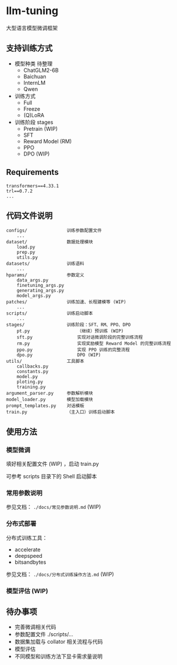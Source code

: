 # llm-tuning

大型语言模型微调框架

## 支持训练方式

* 模型种类 待整理
  * ChatGLM2-6B
  * Baichuan
  * InternLM
  * Qwen
* 训练方式
  * Full
  * Freeze
  * (Q)LoRA
* 训练阶段 stages
  * Pretrain (WIP)
  * SFT
  * Reward Model (RM)
  * PPO
  * DPO (WIP)

## Requirements

```
transformers==4.33.1
trl==0.7.2
...
```

## 代码文件说明

```
configs/               训练参数配置文件
    ...
dataset/               数据处理模块
    load.py
    prep.py
    utils.py
datasets/              训练语料
    ...
hparams/               参数定义
    data_args.py
    finetuning_args.py
    generating_args.py
    model_args.py
patches/               训练加速、长程建模等 (WIP)
    ...
scripts/               训练启动脚本
    ...
stages/                训练阶段：SFT、RM、PPO、DPO
    pt.py                  （继续）预训练 (WIP)
    sft.py                 实现对话微调阶段的完整训练流程
    rm.py                  实现奖励模型 Reward Model 的完整训练流程
    ppo.py                 实现 PPO 训练的完整流程
    dpo.py                 DPO (WIP)
utils/                 工具脚本
    callbacks.py
    constants.py
    model.py
    ploting.py
    training.py
argument_parser.py     参数解析模块
model_loader.py        模型加载模块
prompt_templates.py    对话模板
train.py               （主入口）训练启动脚本
```

## 使用方法

### 模型微调

填好相关配置文件 (WIP) ，启动 train.py

可参考 scripts 目录下的 Shell 启动脚本

### 常用参数说明

参见文档：
`./docs/常见参数说明.md` (WIP)

### 分布式部署

分布式训练工具：
* accelerate
* deepspeed
* bitsandbytes

参见文档：
`./docs/分布式训练操作方法.md` (WIP)

### 模型评估 (WIP)

## 待办事项

* 完善微调相关代码
* 参数配置文件 ./scripts/...
* 数据集加载与 collator 相关流程与代码
* 模型评估
* 不同模型和训练方法下显卡需求量说明